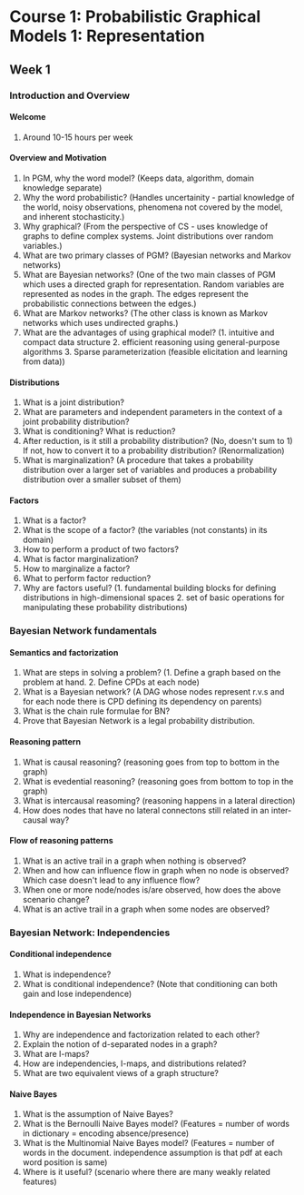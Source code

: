 # Course 1: Probabilistic Graphical Models 1: Representation

## Week 1

### Introduction and Overview

#### Welcome

1. Around 10-15 hours per week

#### Overview and Motivation

1. In PGM, why the word model? (Keeps data, algorithm, domain knowledge separate)
1. Why the word probabilistic? (Handles uncertainity - partial knowledge of the world, noisy observations, phenomena not covered by the model, and inherent stochasticity.)
1. Why graphical? (From the perspective of CS - uses knowledge of graphs to define complex systems. Joint distributions over random variables.)
1. What are two primary classes of PGM? (Bayesian networks and Markov networks)
1. What are Bayesian networks? (One of the two main classes of PGM which uses a directed graph for representation. Random variables are represented as nodes in the graph. The edges represent the probabilistic connections between the edges.) 
1. What are Markov networks? (The other class is known as Markov networks which uses undirected graphs.)
1. What are the advantages of using graphical model? (1. intuitive and compact data structure 2. efficient reasoning using general-purpose algorithms 3. Sparse parameterization (feasible elicitation and learning from data))

#### Distributions

1. What is a joint distribution?
1. What are parameters and independent parameters in the context of a joint probability distribution?
1. What is conditioning? What is reduction?
1. After reduction, is it still a probability distribution? (No, doesn't sum to 1) If not, how to convert it to a probability distribution? (Renormalization)
1. What is marginalization? (A procedure that takes a probability distribution over a larger set of variables and produces a probability distribution over a smaller subset of them)

#### Factors

1. What is a factor?
1. What is the scope of a factor? (the variables (not constants) in its domain)
1. How to perform a product of two factors?
1. What is factor marginalization?
1. How to marginalize a factor?
1. What to perform factor reduction?
1. Why are factors useful? (1. fundamental building blocks for defining distributions in high-dimensional spaces 2. set of basic operations for manipulating these probability distributions)

### Bayesian Network fundamentals

#### Semantics and factorization

1. What are steps in solving a problem? (1. Define a graph based on the problem at hand. 2. Define CPDs at each node)
1. What is a Bayesian network? (A DAG whose nodes represent r.v.s and for each node there is CPD defining its dependency on parents)
1. What is the chain rule formulae for BN?
1. Prove that Bayesian Network is a legal probability distribution.

#### Reasoning pattern

1. What is causal reasoning? (reasoning goes from top to bottom in the graph)
1. What is evedential reasoning? (reasoning goes from bottom to top in the graph)
1. What is intercausal reasoming? (reasoning happens in a lateral direction)
1. How does nodes that have no lateral connectons still related in an inter-causal way?

#### Flow of reasoning patterns

1. What is an active trail in a graph when nothing is observed?
1. When and how can influence flow in graph when no node is observed? Which case doesn't lead to any influence flow?
1. When one or more node/nodes is/are observed, how does the above scenario change?
1. What is an active trail in a graph when some nodes are observed?

### Bayesian Network: Independencies

#### Conditional independence

1. What is independence?
1. What is conditional independence? (Note that conditioning can both gain and lose independence)

#### Independence in Bayesian Networks

1. Why are independence and factorization related to each other?
1. Explain the notion of d-separated nodes in a graph?
1. What are I-maps?
1. How are independencies, I-maps, and distributions related?
1. What are two equivalent views of a graph structure?

#### Naive Bayes

1. What is the assumption of Naive Bayes?
1. What is the Bernoulli Naive Bayes model? (Features = number of words in dictionary = encoding absence/presence)
1. What is the Multinomial Naive Bayes model? (Features = number of words in the document. independence assumption is that pdf at each word position is same)
1. Where is it useful? (scenario where there are many weakly related features)



